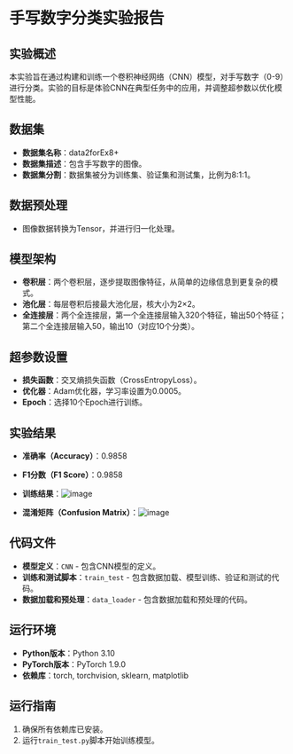 # 手写数字分类实验报告

## 实验概述
本实验旨在通过构建和训练一个卷积神经网络（CNN）模型，对手写数字（0-9）进行分类。实验的目标是体验CNN在典型任务中的应用，并调整超参数以优化模型性能。

## 数据集
- **数据集名称**：data2forEx8+
- **数据集描述**：包含手写数字的图像。
- **数据集分割**：数据集被分为训练集、验证集和测试集，比例为8:1:1。

## 数据预处理
- 图像数据转换为Tensor，并进行归一化处理。

## 模型架构
- **卷积层**：两个卷积层，逐步提取图像特征，从简单的边缘信息到更复杂的模式。
- **池化层**：每层卷积后接最大池化层，核大小为2×2。
- **全连接层**：两个全连接层，第一个全连接层输入320个特征，输出50个特征；第二个全连接层输入50，输出10（对应10个分类）。

## 超参数设置
- **损失函数**：交叉熵损失函数（CrossEntropyLoss）。
- **优化器**：Adam优化器，学习率设置为0.0005。
- **Epoch**：选择10个Epoch进行训练。

## 实验结果
- **准确率（Accuracy）**：0.9858
- **F1分数（F1 Score）**：0.9858
- **训练结果**：![image](https://github.com/user-attachments/assets/174291ea-89b7-4547-bbb0-481cae0910b2)

- **混淆矩阵（Confusion Matrix）**：![image](https://github.com/user-attachments/assets/50d4e466-e068-4989-ad9a-e79f8eccc1f7)

## 代码文件
- **模型定义**：`CNN` - 包含CNN模型的定义。
- **训练和测试脚本**：`train_test` - 包含数据加载、模型训练、验证和测试的代码。
- **数据加载和预处理**：`data_loader` - 包含数据加载和预处理的代码。

## 运行环境
- **Python版本**：Python 3.10
- **PyTorch版本**：PyTorch 1.9.0
- **依赖库**：torch, torchvision, sklearn, matplotlib

## 运行指南
1. 确保所有依赖库已安装。
2. 运行`train_test.py`脚本开始训练模型。
